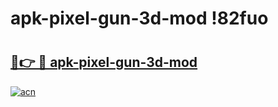 # apk-pixel-gun-3d-mod !82fuo

# <h2><a href="https://msulvu.esa.edu.pl?title=apk-pixel-gun-3d-mod&ref=82fuo">🔗👉 🔴 apk-pixel-gun-3d-mod</a></h2>

[![acn](https://github.com/user-attachments/assets/0f9c940e-d8b0-45ae-aac7-cd30a18b3e1c)](https://msulvu.esa.edu.pl?title=apk-pixel-gun-3d-mod&ref=82fuo)

